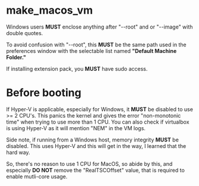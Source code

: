# make_macos_vm

Windows users <b>MUST</b> enclose anything after "--root" and or "--image" with
double quotes.

To avoid confusion with "--root", this <b>MUST</b> be the same path used in
the preferences window with the selectable list named <b>"Default Machine Folder."</b>

If installing extension pack, you <b>MUST</b> have sudo access.

# Before booting

If Hyper-V is applicable, especially for Windows, it <b>MUST</b> be disabled to use >= 2 CPU's. This panics the kernel and gives the error
"non-monotonic time" when trying to use more than 1 CPU. You can also check if virtualbox is using Hyper-V as it will mention "NEM" in the VM logs.

Side note, if running from a Windows host, memory integrity <b>MUST</b> be disabled. This uses Hyper-V and this will get in the way, I learned that
the hard way.

So, there's no reason to use 1 CPU for MacOS, so abide by this, and especially <b>DO NOT</b> remove the "RealTSCOffset" value, that is required
to enable mutli-core usage.
